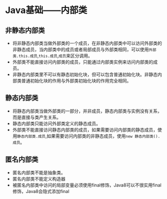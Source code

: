 # Java基础——内部类
## 非静态内部类
- 将非静态内部类当做外部类的一个成员，在非静态内部类中可以访问外部类的非静态成员，当内部类中的成员或者局部成员与外部类相同，可以使用`外部类.this.成员`,`this.成员`,`成员`来区分调用。
- 外部类不能直接访问内部类的成员，只能通过内部类实例来访问内部类的成员。
- 非静态内部类里不可以有静态初始化块，但可以包含普通初始化块。非静态内部类普通初始化块的作用与外部类初始化块的作用完全相同。
## 静态内部类
- 将静态内部类当做外部类的一部分，并非成员，静态内部类与实例没有关系，而是直接与类产生关系。
- 静态内部类只能访问外部类定义的静态成员。
- 外部类不能直接访问静态内部类的成员，如果需要访问内部类的静态成员，使用`静态内部类.成员`,如果需要访问内部类的非静态成员，使用`new 静态内部类().成员`。
## 匿名内部类
- 匿名内部类不能是抽象类。
- 匿名内部类不能定义构造器
- 被匿名内部类中访问的局部变量必须使用final修饰，Java8可以不很实用final修饰，Java8会隐式添加final
